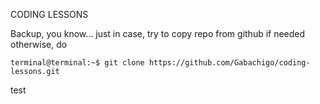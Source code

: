 CODING LESSONS

Backup, you know... just in case, try to copy repo from github if needed otherwise, do

```console
terminal@terminal:~$ git clone https://github.com/Gabachigo/coding-lessons.git
```
test